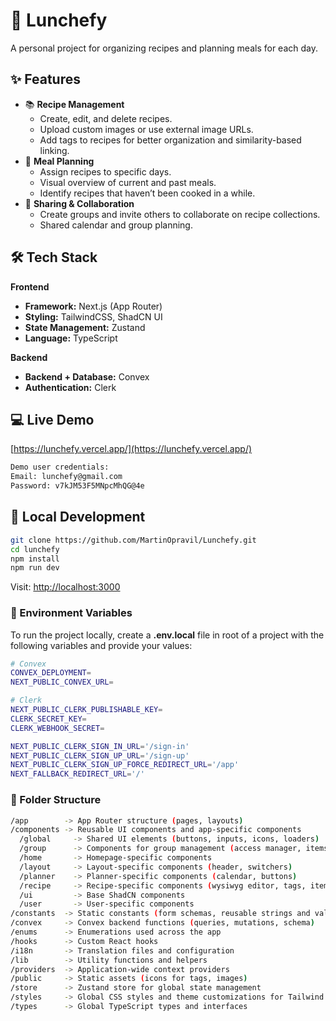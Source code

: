 # 🥗 Lunchefy

A personal project for organizing recipes and planning meals for each day.

## ✨ Features

- 📚 **Recipe Management**
  - Create, edit, and delete recipes.
  - Upload custom images or use external image URLs.
  - Add tags to recipes for better organization and similarity-based linking.
- 📆 **Meal Planning**
  - Assign recipes to specific days.
  - Visual overview of current and past meals.
  - Identify recipes that haven’t been cooked in a while.
- 👥 **Sharing & Collaboration**
  - Create groups and invite others to collaborate on recipe collections.
  - Shared calendar and group planning.

## 🛠️ Tech Stack

**Frontend**

- **Framework:** Next.js (App Router)
- **Styling:** TailwindCSS, ShadCN UI
- **State Management:** Zustand
- **Language:** TypeScript

**Backend**

- **Backend + Database:** Convex
- **Authentication:** Clerk

## 💻 Live Demo

[https://lunchefy.vercel.app/](https://lunchefy.vercel.app/)

```bash
Demo user credentials:
Email: lunchefy@gmail.com
Password: v7kJM53F5MNpcMhQG@4e
```

## 🧪 Local Development

```bash
git clone https://github.com/MartinOpravil/Lunchefy.git
cd lunchefy
npm install
npm run dev
```

Visit: [http://localhost:3000](http://localhost:3000)

### 🔐 Environment Variables

To run the project locally, create a **.env.local** file in root of a project with the following variables and provide your values:

```bash
# Convex
CONVEX_DEPLOYMENT=
NEXT_PUBLIC_CONVEX_URL=

# Clerk
NEXT_PUBLIC_CLERK_PUBLISHABLE_KEY=
CLERK_SECRET_KEY=
CLERK_WEBHOOK_SECRET=

NEXT_PUBLIC_CLERK_SIGN_IN_URL='/sign-in'
NEXT_PUBLIC_CLERK_SIGN_UP_URL='/sign-up'
NEXT_PUBLIC_CLERK_SIGN_UP_FORCE_REDIRECT_URL='/app'
NEXT_FALLBACK_REDIRECT_URL='/'
```

### 📁 Folder Structure

```bash
/app        -> App Router structure (pages, layouts)
/components -> Reusable UI components and app-specific components
  /global     -> Shared UI elements (buttons, inputs, icons, loaders)
  /group      -> Components for group management (access manager, items, buttons)
  /home       -> Homepage-specific components
  /layout     -> Layout-specific components (header, switchers)
  /planner    -> Planner-specific components (calendar, buttons)
  /recipe     -> Recipe-specific components (wysiwyg editor, tags, items, lists, buttons)
  /ui         -> Base ShadCN components
  /user       -> User-specific components
/constants  -> Static constants (form schemas, reusable strings and values)
/convex     -> Convex backend functions (queries, mutations, schema)
/enums      -> Enumerations used across the app
/hooks      -> Custom React hooks
/i18n       -> Translation files and configuration
/lib        -> Utility functions and helpers
/providers  -> Application-wide context providers
/public     -> Static assets (icons for tags, images)
/store      -> Zustand store for global state management
/styles     -> Global CSS styles and theme customizations for Tailwind
/types      -> Global TypeScript types and interfaces
```
